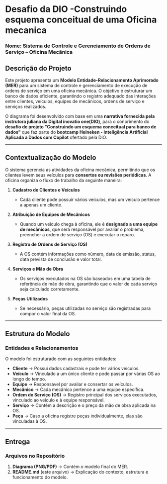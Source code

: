 # **Desafio da DIO -Construindo esquema conceitual de uma Oficina mecanica**
### **Nome: Sistema de Controle e Gerenciamento de Ordens de Serviço – Oficina Mecânica**  

## **Descrição do Projeto**  
Este projeto apresenta um **Modelo Entidade-Relacionamento Aprimorado (MER)** para um sistema de controle e gerenciamento de execução de ordens de serviço em uma oficina mecânica. O objetivo é estruturar um banco de dados eficiente, garantindo o registro adequado das interações entre clientes, veículos, equipes de mecânicos, ordens de serviço e serviços realizados.  

O diagrama foi desenvolvido com base em uma **narrativa fornecida pela instrutora juliana da Digital inovatio one(DIO)**, para o conprimento do **desafio de projeto "Construindo um esquema conceitual para banco de dados"** que faz parte do **bootcamp Heineken - Inteligência Artificial Aplicada a Dados com Copilot** ofertado pela DIO.

---

## **Contextualização do Modelo**  

O sistema gerencia as atividades da oficina mecânica, permitindo que os clientes levem seus veículos para **consertos ou revisões periódicas**. A oficina organiza o fluxo de trabalho da seguinte maneira:  

1. **Cadastro de Clientes e Veículos**  
   - Cada cliente pode possuir vários veículos, mas um veículo pertence a apenas um cliente.  

2. **Atribuição de Equipes de Mecânicos**  
   - Quando um veículo chega à oficina, ele é **designado a uma equipe de mecânicos**, que será responsável por avaliar o problema, preencher a ordem de serviço (OS) e executar o reparo.  

3. **Registro de Ordens de Serviço (OS)**  
   - A OS contém informações como número, data de emissão, status, data prevista de conclusão e valor total.  

4. **Serviços e Mão de Obra**  
   - Os serviços executados na OS são baseados em uma tabela de referência de mão de obra, garantindo que o valor de cada serviço seja calculado corretamente.  

5. **Peças Utilizados**  
   - Se necessário, peças utilizadas no serviço são registradas para compor o valor final da OS.  

---

## **Estrutura do Modelo**  

### **Entidades e Relacionamentos**  
O modelo foi estruturado com as seguintes entidades:  

- **Cliente** → Possui dados cadastrais e pode ter vários veículos.  
- **Veículo** → Vinculado a um único cliente e pode passar por várias OS ao longo do tempo.  
- **Equipe** → Responsável por avaliar e consertar os veículos.  
- **Mecânico** → Cada mecânico pertence a uma equipe específica.  
- **Ordem de Serviço (OS)** → Registro principal dos serviços executados, vinculado ao veículo e à equipe responsável.  
- **Serviço** → Contém a descrição e o preço da mão de obra aplicada na OS.  
- **Peça** → Caso a oficina registre peças individualmente, elas são vinculadas à OS.  

---

## **Entrega**  

### **Arquivos no Repositório**  
1. **Diagrama (PNG/PDF)** → Contém o modelo final do MER.  
2. **README.md** (este arquivo) → Explicação do contexto, estrutura e funcionamento do modelo.  
